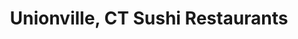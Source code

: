 ---
layout: city
title: Unionville, CT Sushi Restaurants
permalink: /connecticut/unionville/
stateAbbr: CT
stateName: Connecticut
cityName: Unionville

---